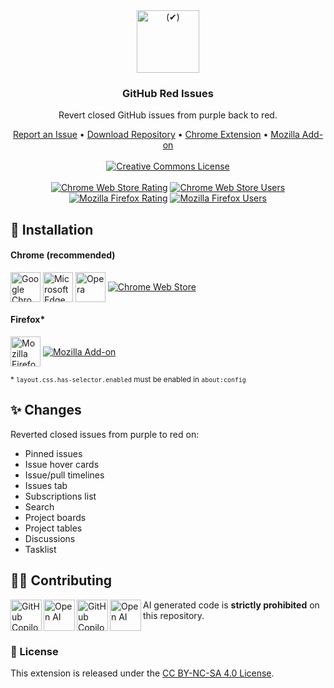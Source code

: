 <div align="center">
    <a href="https://github.com/KatsuteDev/GitHub-Red-Issues#readme">
        <img src="https://raw.githubusercontent.com/KatsuteDev/GitHub-Red-Issues/main/assets/icon.png" width=100 alt="(✔)">
    </a>
    <h3>GitHub Red Issues</h3>
    <p>Revert closed GitHub issues from purple back to red.</p>
    <div>
        <a href="https://github.com/KatsuteDev/GitHub-Red-Issues/issues">Report an Issue</a>
        •
        <a href="https://github.com/KatsuteDev/GitHub-Red-Issues/archive/refs/heads/main.zip">Download Repository</a>
        •
        <a href="https://chrome.google.com/webstore/detail/github-red-issues/kjbbjibfgnnfdeabgmbieapkhpojikpc">Chrome Extension</a>
        •
        <a href="https://addons.mozilla.org/firefox/addon/github-red-issues">Mozilla Add-on</a>
    <br><br>
        <a href="http://creativecommons.org/licenses/by-nc-sa/4.0/"><img src="https://i.creativecommons.org/l/by-nc-sa/4.0/88x31.png" alt="Creative Commons License"></a>
    <br><br>
        <a href="https://chrome.google.com/webstore/detail/github-red-issues/kjbbjibfgnnfdeabgmbieapkhpojikpc"><img src="https://img.shields.io/chrome-web-store/stars/kjbbjibfgnnfdeabgmbieapkhpojikpc?style=for-the-badge&logo=google-chrome&logoColor=FFFFFF&label=Rating&labelColor=202020&color=4285F4" alt="Chrome Web Store Rating"></a>
        <a href="https://chrome.google.com/webstore/detail/github-red-issues/kjbbjibfgnnfdeabgmbieapkhpojikpc"><img src="https://img.shields.io/chrome-web-store/users/kjbbjibfgnnfdeabgmbieapkhpojikpc?style=for-the-badge&logo=google-chrome&logoColor=FFFFFF&label=Installs&labelColor=202020&color=4285F4" alt="Chrome Web Store Users"></a>
        <a href="https://addons.mozilla.org/firefox/addon/github-red-issues"><img src="https://img.shields.io/amo/stars/github-red-issues?style=for-the-badge&logo=firefox-browser&logoColor=FFFFFF&label=Rating&labelColor=202020&color=FF7139
" alt="Mozilla Firefox Rating"></a>
        <a href="https://addons.mozilla.org/firefox/addon/github-red-issues"><img src="https://img.shields.io/amo/users/github-red-issues?style=for-the-badge&logo=firefox-browser&logoColor=FFFFFF&label=Installs&labelColor=202020&color=FF7139
" alt="Mozilla Firefox Users"></a>
    </div>
</div>

## 📃 Installation

#### Chrome (recommended)

<a href="https://chrome.google.com/webstore/detail/github-red-issues/kjbbjibfgnnfdeabgmbieapkhpojikpc"><img alt="Google Chrome" width="48" valign="middle" src="https://raw.githubusercontent.com/KatsuteDev/GitHub-Red-Issues/main/assets/chrome.svg"></a>
<a href="https://chrome.google.com/webstore/detail/github-red-issues/kjbbjibfgnnfdeabgmbieapkhpojikpc"><img alt="Microsoft Edge" width="48" valign="middle" src="https://raw.githubusercontent.com/KatsuteDev/GitHub-Red-Issues/main/assets/edge.svg"></a>
<a href="https://chrome.google.com/webstore/detail/github-red-issues/kjbbjibfgnnfdeabgmbieapkhpojikpc"><img alt="Opera" width="48" valign="middle" src="https://raw.githubusercontent.com/KatsuteDev/GitHub-Red-Issues/main/assets/opera.svg"></a>
<a href="https://chrome.google.com/webstore/detail/github-red-issues/kjbbjibfgnnfdeabgmbieapkhpojikpc"><img alt="Chrome Web Store" valign="middle" src="https://img.shields.io/chrome-web-store/v/kjbbjibfgnnfdeabgmbieapkhpojikpc?label=%20&style=flat-square&color=4285F4"></a>

#### Firefox*

<a href="https://addons.mozilla.org/firefox/addon/github-red-issues"><img alt="Mozilla Firefox" width="48" valign="middle" src="https://raw.githubusercontent.com/KatsuteDev/GitHub-Red-Issues/main/assets/firefox.svg"></a>
<a href="https://addons.mozilla.org/firefox/addon/github-red-issues"><img alt="Mozilla Add-on" valign="middle" src="https://img.shields.io/amo/v/github-red-issues?label=%20&style=flat-square&color=FF7139"></a>

<small>* <code>layout.css.has-selector.enabled</code> must be enabled in <code>about:config</code></small>

## ✨ Changes

Reverted closed issues from purple to red on:

 - Pinned issues
 - Issue hover cards
 - Issue/pull timelines
 - Issues tab
 - Subscriptions list
 - Search
 - Project boards
 - Project tables
 - Discussions
 - Tasklist

## 👨‍💻 Contributing

<!-- Copilot -->
<table>
    <img alt="GitHub Copilot" align="left" src="https://raw.githubusercontent.com/Katsute/Manager/main/assets/copilot-dark.png#gh-dark-mode-only" width="50">
    <img alt="Open AI" align="left" src="https://raw.githubusercontent.com/Katsute/Manager/main/assets/openai-dark.png#gh-dark-mode-only" width="50">
    <img alt="GitHub Copilot" align="left" src="https://raw.githubusercontent.com/Katsute/Manager/main/assets/copilot-light.png#gh-light-mode-only" width="50">
    <img alt="Open AI" align="left" src="https://raw.githubusercontent.com/Katsute/Manager/main/assets/openai-light.png#gh-light-mode-only" width="50">
    <p>AI generated code is <b>strictly prohibited</b> on this repository.</p>
</table>
<!-- Copilot -->

### 💼 License

This extension is released under the [CC BY-NC-SA 4.0 License](https://github.com/KatsuteDev/GitHub-Red-Issues/blob/main/LICENSE).